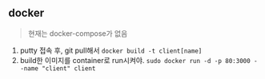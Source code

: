 ## docker

> 현재는 docker-compose가 없음

1. putty 접속 후, git pull해서 `docker build -t client[name]`
2. build한 이미지를 container로 run시켜야. `sudo docker run -d -p 80:3000 --name "client" client`
